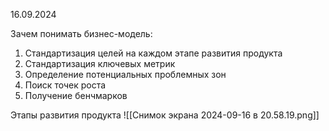 16.09.2024

Зачем понимать бизнес-модель:
1. Стандартизация целей на каждом этапе развития продукта
2. Стандартизация ключевых метрик  
3. Определение потенциальных проблемных зон  
4. Поиск точек роста
5. Получение бенчмарков

Этапы развития продукта
![[Снимок экрана 2024-09-16 в 20.58.19.png]]
